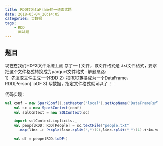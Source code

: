```yaml
---
title: RDD转DataFrame的一道面试题
date: 2018-05-04 20:14:05
categories: 大数据
tags: 
    - RDD
    - 面试题
---
```

## 题目
现在在我们HDFS文件系统上面 存了一个文件，该文件格式是 .txt文件格式，要求把这个文件格式转换成为parquet文件格式 :
解题思路:   
1）先读取文件生成一个RDD
2）把RDD转换成为一个DataFrame，RDD[Person].toDF
3) 写数据，指定文件格式就可以了！！

代码实现 :
```Scala
val conf = new SparkConf().setMaster("local").setAppName("DataFrameReflection")
    val sc = new SparkContext(conf)
    val sqlContext = new SQLContext(sc)

    import sqlContext.implicits._
    val peopelRDD: RDD[People] = sc.textFile("people.txt")
      .map(line => People(line.split(",")(0),line.split(",")(1).trim.toInt))

    val df = peopelRDD.toDF()
    
```